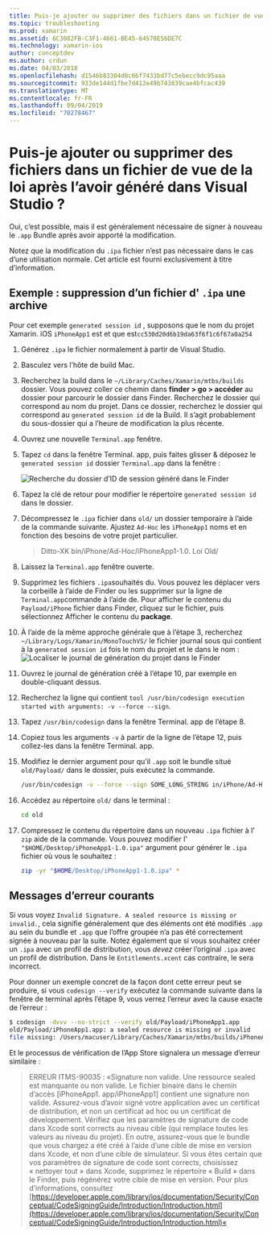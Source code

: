 ```yaml
---
title: Puis-je ajouter ou supprimer des fichiers dans un fichier de vue de la loi après l’avoir généré dans Visual Studio ?
ms.topic: troubleshooting
ms.prod: xamarin
ms.assetid: 6C3082FB-C3F1-4661-BE45-64570E56DE7C
ms.technology: xamarin-ios
author: conceptdev
ms.author: crdun
ms.date: 04/03/2018
ms.openlocfilehash: d1546b83304d8c66f7433bd77c5ebecc9dc95aaa
ms.sourcegitcommit: 933de144d1fbe7d412e49b743839cae4bfcac439
ms.translationtype: MT
ms.contentlocale: fr-FR
ms.lasthandoff: 09/04/2019
ms.locfileid: "70278467"
---
```

# <a name="can-i-add-files-to-or-remove-files-from-an-ipa-file-after-building-it-in-visual-studio"></a>Puis-je ajouter ou supprimer des fichiers dans un fichier de vue de la loi après l’avoir généré dans Visual Studio ?

Oui, c’est possible, mais il est généralement nécessaire de signer à nouveau le `.app` Bundle après avoir apporté la modification.

Notez que la modification du `.ipa` fichier n’est pas nécessaire dans le cas d’une utilisation normale. Cet article est fourni exclusivement à titre d’information.

## <a name="example-removing-a-file-from-a-ipa-archive"></a>Exemple : suppression d’un fichier d' `.ipa` une archive

Pour cet exemple `generated session id` , supposons que le nom du projet Xamarin. iOS `iPhoneApp1` est et que est`cc530d20d6b19da63f6f1c6f67a0a254`

1. Générez `.ipa` le fichier normalement à partir de Visual Studio.

2. Basculez vers l’hôte de build Mac.

3. Recherchez la build dans le `~/Library/Caches/Xamarin/mtbs/builds` dossier. Vous pouvez coller ce chemin dans **finder > go > accéder** au dossier pour parcourir le dossier dans Finder. Recherchez le dossier qui correspond au nom du projet. Dans ce dossier, recherchez le dossier qui correspond au `generated session id` de la Build. Il s’agit probablement du sous-dossier qui a l’heure de modification la plus récente.

4. Ouvrez une nouvelle `Terminal.app` fenêtre.

5. Tapez `cd` dans la fenêtre Terminal. app, puis faites glisser & déposez le `generated session id` dossier `Terminal.app` dans la fenêtre :

    ![](modify-ipa-images/session-id-folder.png "Recherche du dossier d’ID de session généré dans le Finder")

6. Tapez la clé de retour pour modifier le répertoire `generated session id` dans le dossier.

7. Décompressez le `.ipa` fichier dans `old/` un dossier temporaire à l’aide de la commande suivante. Ajustez `Ad-Hoc` les `iPhoneApp1` noms et en fonction des besoins de votre projet particulier.

    > Ditto-XK bin/iPhone/Ad-Hoc/iPhoneApp1-1.0. Loi Old/

8. Laissez la `Terminal.app` fenêtre ouverte.

9. Supprimez les fichiers `.ipa`souhaités du. Vous pouvez les déplacer vers la corbeille à l’aide de Finder ou les supprimer sur la ligne de `Terminal.app`commande à l’aide de. Pour afficher le contenu du `Payload/iPhone` fichier dans Finder, cliquez sur le fichier, puis sélectionnez Afficher le contenu du **package**.

10. À l’aide de la même approche générale que à l’étape 3, recherchez `~/Library/Logs/Xamarin/MonoTouchVS/` le fichier journal sous qui contient à la `generated session id` fois le nom du projet et le dans le nom : ![](modify-ipa-images/build-log.png "Localiser le journal de génération du projet dans le Finder")

11. Ouvrez le journal de génération créé à l’étape 10, par exemple en double-cliquant dessus.

12. Recherchez la ligne qui contient `tool /usr/bin/codesign execution started with arguments: -v --force --sign`.

13. Tapez `/usr/bin/codesign` dans la fenêtre Terminal. app de l’étape 8.

14. Copiez tous les arguments `-v` à partir de la ligne de l’étape 12, puis collez-les dans la fenêtre Terminal. app.

15. Modifiez le dernier argument pour qu’il `.app` soit le bundle situé `old/Payload/` dans le dossier, puis exécutez la commande.

    ```bash
    /usr/bin/codesign -v --force --sign SOME_LONG_STRING in/iPhone/Ad-Hoc/iPhoneApp1.app/ResourceRules.plist --entitlements obj/iPhone/Ad-Hoc/Entitlements.xcent old/Payload/iPhoneApp1.app
    ```

16. Accédez au répertoire `old/` dans le terminal :

    ```bash
    cd old
    ```

17. Compressez le contenu du répertoire dans un nouveau `.ipa` fichier à l' `zip` aide de la commande. Vous pouvez modifier l' `"$HOME/Desktop/iPhoneApp1-1.0.ipa"` argument pour générer le `.ipa` fichier où vous le souhaitez :

    ```bash
    zip -yr "$HOME/Desktop/iPhoneApp1-1.0.ipa" *
    ```

## <a name="common-error-messages"></a>Messages d’erreur courants

Si vous voyez `Invalid Signature. A sealed resource is missing or invalid.`, cela signifie généralement que des éléments ont été modifiés `.app` au sein du bundle et `.app` que l’offre groupée n’a pas été correctement signée à nouveau par la suite. Notez également que si vous souhaitez créer un `.ipa` avec un profil de distribution, vous _devez_ créer l’original `.ipa` avec un profil de distribution. Dans le `Entitlements.xcent` cas contraire, le sera incorrect.

Pour donner un exemple concret de la façon dont cette erreur peut se produire, si vous `codesign --verify` exécutez la commande suivante dans la fenêtre de terminal après l’étape 9, vous verrez l’erreur avec la cause exacte de l’erreur :

```bash
$ codesign -dvvv --no-strict --verify old/Payload/iPhoneApp1.app
old/Payload/iPhoneApp1.app: a sealed resource is missing or invalid
file missing: /Users/macuser/Library/Caches/Xamarin/mtbs/builds/iPhoneApp1/cc530d20d6b19da63f6f1c6f67a0a254/old/Payload/iPhoneApp1.app/MyFile.png
```

Et le processus de vérification de l’App Store signalera un message d’erreur similaire :

> ERREUR ITMS-90035 : «Signature non valide. Une ressource sealed est manquante ou non valide. Le fichier binaire dans le chemin d’accès [iPhoneApp1. app/iPhoneApp1] contient une signature non valide. Assurez-vous d’avoir signé votre application avec un certificat de distribution, et non un certificat ad hoc ou un certificat de développement. Vérifiez que les paramètres de signature de code dans Xcode sont corrects au niveau cible (qui remplace toutes les valeurs au niveau du projet). En outre, assurez-vous que le bundle que vous chargez a été créé à l’aide d’une cible de mise en version dans Xcode, et non d’une cible de simulateur. Si vous êtes certain que vos paramètres de signature de code sont corrects, choisissez « nettoyer tout » dans Xcode, supprimez le répertoire « Build » dans le Finder, puis régénérez votre cible de mise en version. Pour plus d’informations, consultez [https://developer.apple.com/library/ios/documentation/Security/Conceptual/CodeSigningGuide/Introduction/Introduction.html](https://developer.apple.com/library/ios/documentation/Security/Conceptual/CodeSigningGuide/Introduction/Introduction.html)«
